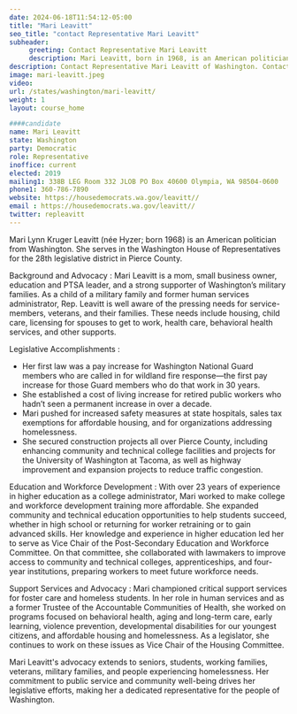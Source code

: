 ```yaml
---
date: 2024-06-18T11:54:12-05:00
title: "Mari Leavitt"
seo_title: "contact Representative Mari Leavitt"
subheader:
     greeting: Contact Representative Mari Leavitt
     description: Mari Leavitt, born in 1968, is an American politician affiliated with the Democratic Party. She assumed office as a member of the Washington House of Representatives, representing District 28-Position 1, on January 14, 2019.
description: Contact Representative Mari Leavitt of Washington. Contact information for Mari Leavitt includes email address, phone number, and mailing address.
image: mari-leavitt.jpeg
video:
url: /states/washington/mari-leavitt/
weight: 1
layout: course_home

####candidate
name: Mari Leavitt
state: Washington
party: Democratic
role: Representative
inoffice: current
elected: 2019
mailing1: 338B LEG Room 332 JLOB PO Box 40600 Olympia, WA 98504-0600
phone1: 360-786-7890
website: https://housedemocrats.wa.gov/leavitt//
email : https://housedemocrats.wa.gov/leavitt//
twitter: repleavitt
---
```

Mari Lynn Kruger Leavitt (née Hyzer; born 1968) is an American politician from Washington. She serves in the Washington House of Representatives for the 28th legislative district in Pierce County.

Background and Advocacy :
Mari Leavitt is a mom, small business owner, education and PTSA leader, and a strong supporter of Washington’s military families. As a child of a military family and former human services administrator, Rep. Leavitt is well aware of the pressing needs for service-members, veterans, and their families. These needs include housing, child care, licensing for spouses to get to work, health care, behavioral health services, and other supports.

Legislative Accomplishments :
- Her first law was a pay increase for Washington National Guard members who are called in for wildland fire response—the first pay increase for those Guard members who do that work in 30 years.
- She established a cost of living increase for retired public workers who hadn’t seen a permanent increase in over a decade.
- Mari pushed for increased safety measures at state hospitals, sales tax exemptions for affordable housing, and for organizations addressing homelessness.
- She secured construction projects all over Pierce County, including enhancing community and technical college facilities and projects for the University of Washington at Tacoma, as well as highway improvement and expansion projects to reduce traffic congestion.

Education and Workforce Development :
With over 23 years of experience in higher education as a college administrator, Mari worked to make college and workforce development training more affordable. She expanded community and technical education opportunities to help students succeed, whether in high school or returning for worker retraining or to gain advanced skills. Her knowledge and experience in higher education led her to serve as Vice Chair of the Post-Secondary Education and Workforce Committee. On that committee, she collaborated with lawmakers to improve access to community and technical colleges, apprenticeships, and four-year institutions, preparing workers to meet future workforce needs.

Support Services and Advocacy :
Mari championed critical support services for foster care and homeless students. In her role in human services and as a former Trustee of the Accountable Communities of Health, she worked on programs focused on behavioral health, aging and long-term care, early learning, violence prevention, developmental disabilities for our youngest citizens, and affordable housing and homelessness. As a legislator, she continues to work on these issues as Vice Chair of the Housing Committee.

Mari Leavitt's advocacy extends to seniors, students, working families, veterans, military families, and people experiencing homelessness. Her commitment to public service and community well-being drives her legislative efforts, making her a dedicated representative for the people of Washington.
